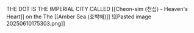 THE DOT IS THE IMPERIAL CITY CALLED [[Cheon-sim (천심) - Heaven's Heart]] on the The  [[Amber Sea (호박해)]]
![[Pasted image 20250610175303.png]]